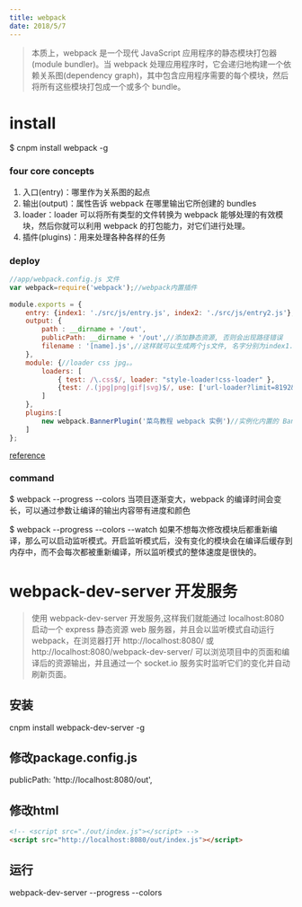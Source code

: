 ```yaml
---
title: webpack
date: 2018/5/7
---
```


> 本质上，webpack 是一个现代 JavaScript 应用程序的静态模块打包器(module bundler)。当 webpack 处理应用程序时，它会递归地构建一个依赖关系图(dependency graph)，其中包含应用程序需要的每个模块，然后将所有这些模块打包成一个或多个 bundle。

# install
$ cnpm install webpack -g

### four core concepts
1. 入口(entry)：哪里作为关系图的起点
2. 输出(output)：属性告诉 webpack 在哪里输出它所创建的 bundles
3. loader：loader 可以将所有类型的文件转换为 webpack 能够处理的有效模块，然后你就可以利用 webpack 的打包能力，对它们进行处理。
4. 插件(plugins)：用来处理各种各样的任务

### deploy
```js
//app/webpack.config.js 文件
var webpack=require('webpack');//webpack内置插件
 
module.exports = {
    entry: {index1: './src/js/entry.js', index2: './src/js/entry2.js'},//多入口
    output: {
        path : __dirname + '/out',
        publicPath: __dirname + '/out',//添加静态资源, 否则会出现路径错误
        filename : '[name].js',//这样就可以生成两个js文件, 名字分别为index1.js, 和index2.js
    },
    module: {//loader css jpg。。
        loaders: [
            { test: /\.css$/, loader: "style-loader!css-loader" },
            {test: /.(jpg|png|gif|svg)$/, use: ['url-loader?limit=8192&name=./[name].[ext]']}
        ]
    },
    plugins:[
        new webpack.BannerPlugin('菜鸟教程 webpack 实例')//实例化内置的 BannerPlugin 插件
    ]
};
```
[reference](https://blog.csdn.net/c_kite/article/details/71279853)

### command
$ webpack --progress --colors
当项目逐渐变大，webpack 的编译时间会变长，可以通过参数让编译的输出内容带有进度和颜色

$ webpack --progress --colors --watch
如果不想每次修改模块后都重新编译，那么可以启动监听模式。开启监听模式后，没有变化的模块会在编译后缓存到内存中，而不会每次都被重新编译，所以监听模式的整体速度是很快的。


# webpack-dev-server 开发服务
> 使用 webpack-dev-server 开发服务,这样我们就能通过 localhost:8080 启动一个 express 静态资源 web 服务器，并且会以监听模式自动运行 webpack，在浏览器打开 http://localhost:8080/ 或 http://localhost:8080/webpack-dev-server/ 可以浏览项目中的页面和编译后的资源输出，并且通过一个 socket.io 服务实时监听它们的变化并自动刷新页面。

## 安装
cnpm install webpack-dev-server -g

## 修改package.config.js
publicPath: 'http://localhost:8080/out',

## 修改html
```html
<!-- <script src="./out/index.js"></script> -->
<script src="http://localhost:8080/out/index.js"></script>
```

## 运行
webpack-dev-server --progress --colors
